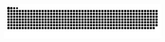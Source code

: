 <!-- ##
<img align="right" alt="Rafa-pic" height="150" style="border-radius:50px;" src="https://cdn.discordapp.com/attachments/963087113451102219/963087129175556157/arch-1.png">

<div style="display: inline_block"><br>
  <img align="center" alt="Rafa-Linux" height="30" width="40" src="https://upload.wikimedia.org/wikipedia/commons/a/a5/Archlinux-icon-crystal-64.svg">
  <img align="center" alt="Rafa-Lin" height="30" width="40" src="https://cdn.jsdelivr.net/gh/devicons/devicon/icons/debian/debian-original.svg">
  <img align="center" alt="Rafa-Linu" height="30" width="40" src="https://cdn.jsdelivr.net/gh/devicons/devicon/icons/fedora/fedora-original.svg">
 </div>
 
 <div style="display: inline_block"><br>
  <img align="center" alt="Rafa-Linux" height="30" width="40" src="https://cdn.jsdelivr.net/gh/devicons/devicon/icons/intellij/intellij-original.svg">
  <img align="center" alt="Rafa-Li" height="30" width="40" src="https://cdn.jsdelivr.net/gh/devicons/devicon/icons/vim/vim-original.svg">
    <img align="center" alt="Rafa-Linx" height="30" width="40" src="https://cdn.jsdelivr.net/gh/devicons/devicon/icons/vscode/vscode-original.svg">
  </div>

<div style="display: inline_block"><br>
  <img align="center" alt="Rafa-Js" height="30" width="40" src="https://cdn.jsdelivr.net/gh/devicons/devicon/icons/bash/bash-original.svg">
  <img align="center" alt="Rafa-Js" height="30" width="40" src="https://cdn.jsdelivr.net/gh/devicons/devicon/icons/docker/docker-plain.svg">
  <img align="center" alt="Rafa-Js" height="30" width="40" src="https://raw.githubusercontent.com/devicons/devicon/master/icons/javascript/javascript-plain.svg">
  <img align="center" alt="Rafa-Python" height="30" width="40" src="https://raw.githubusercontent.com/devicons/devicon/master/icons/python/python-original.svg">
  <img align="center" alt="Rafa-Js" height="30" width="40" src="https://cdn.jsdelivr.net/gh/devicons/devicon/icons/java/java-original.svg">
  <img align="center" alt="Rafa-Js" height="30" width="40" src="https://cdn.jsdelivr.net/gh/devicons/devicon/icons/spring/spring-original.svg">
  <img align="center" alt="Rafa-Js" height="30" width="40" src="https://cdn.jsdelivr.net/gh/devicons/devicon/icons/postgresql/postgresql-original.svg">
  </div>
  
  
  ##
 -->
  
![Snake animation](https://raw.githubusercontent.com/Platane/snk/output/github-contribution-grid-snake.svg)
<!--
**NekroArch/nekroarch** is a ✨ _special_ ✨ repository because its `README.md` (this file) appears on your GitHub profile.

Here are some ideas to get you started:

- 🔭 I’m currently working on ...
- 🌱 I’m currently learning ...
- 👯 I’m looking to collaborate on ...
- 🤔 I’m looking for help with ...
- 💬 Ask me about ...
- 📫 How to reach me: ...
- 😄 Pronouns: ...
- ⚡ Fun fact: ...
-->
